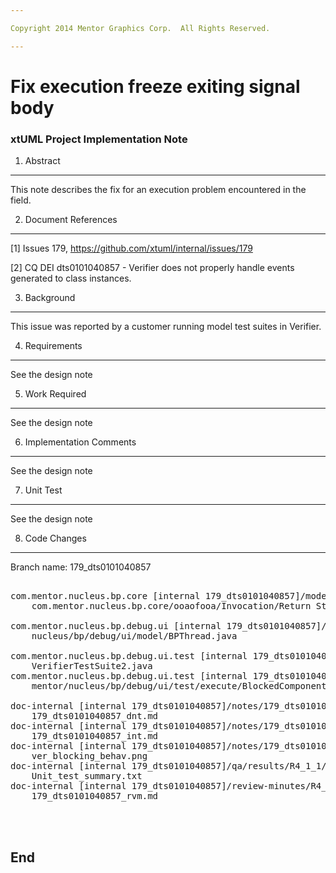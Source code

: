 ```yaml
---

Copyright 2014 Mentor Graphics Corp.  All Rights Reserved.

---
```


# Fix execution freeze exiting signal body
### xtUML Project Implementation Note

1. Abstract
-----------
This note describes the fix for an execution problem encountered in the field.

2. Document References
----------------------
[1] Issues 179, https://github.com/xtuml/internal/issues/179

[2] CQ DEI dts0101040857 - Verifier does not properly handle events generated to
    class instances.

3. Background
-------------
This issue was reported by a customer running model test suites in Verifier.

4. Requirements
---------------
See the design note

5. Work Required
----------------
See the design note

6. Implementation Comments
--------------------------
See the design note

7. Unit Test
------------
See the design note

8. Code Changes
---------------
Branch name: 179_dts0101040857

<pre>

com.mentor.nucleus.bp.core [internal 179_dts0101040857]/models/
    com.mentor.nucleus.bp.core/ooaofooa/Invocation/Return Stmt/Return Stmt.xtuml

com.mentor.nucleus.bp.debug.ui [internal 179_dts0101040857]/src/com/mentor/
    nucleus/bp/debug/ui/model/BPThread.java

com.mentor.nucleus.bp.debug.ui.test [internal 179_dts0101040857]/src/
    VerifierTestSuite2.java
com.mentor.nucleus.bp.debug.ui.test [internal 179_dts0101040857]/src/com/
    mentor/nucleus/bp/debug/ui/test/execute/BlockedComponentExecutionTest.java

doc-internal [internal 179_dts0101040857]/notes/179_dts0101040857/
    179_dts0101040857_dnt.md
doc-internal [internal 179_dts0101040857]/notes/179_dts0101040857/
    179_dts0101040857_int.md
doc-internal [internal 179_dts0101040857]/notes/179_dts0101040857/
    ver_blocking_behav.png
doc-internal [internal 179_dts0101040857]/qa/results/R4_1_1/179_dts0101040857/
    Unit_test_summary.txt
doc-internal [internal 179_dts0101040857]/review-minutes/R4_1_1/
    179_dts0101040857_rvm.md



</pre>

End
---

